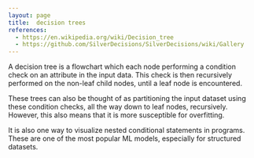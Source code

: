 ```yaml
---
layout: page
title:  decision trees
references:
  - https://en.wikipedia.org/wiki/Decision_tree
  - https://github.com/SilverDecisions/SilverDecisions/wiki/Gallery
---
```

A decision tree is a flowchart which each node performing a condition check on
an attribute in the input data. This check is then recursively performed on the
non-leaf child nodes, until a leaf node is encountered.

These trees can also be thought of as partitioning the input dataset using these
condition checks, all the way down to leaf nodes, recursively. However, this
also means that it is more susceptible for overfitting.

It is also one way to visualize nested conditional statements in programs. These
are one of the most popular ML models, especially for structured datasets.
